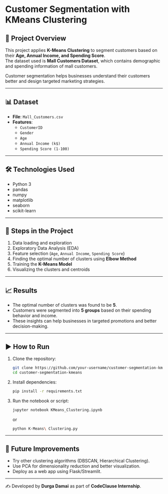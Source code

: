 # Customer Segmentation with KMeans Clustering  

## 📌 Project Overview  
This project applies **K-Means Clustering** to segment customers based on their **Age, Annual Income, and Spending Score**.  
The dataset used is **Mall Customers Dataset**, which contains demographic and spending information of mall customers.  

Customer segmentation helps businesses understand their customers better and design targeted marketing strategies.  

---

## 📊 Dataset  
- **File**: `Mall_Customers.csv`  
- **Features**:
  - `CustomerID`
  - `Gender`
  - `Age`
  - `Annual Income (k$)`
  - `Spending Score (1-100)`

---

## 🛠️ Technologies Used  
- Python 3  
- pandas  
- numpy  
- matplotlib  
- seaborn  
- scikit-learn  

---

## 🚀 Steps in the Project  
1. Data loading and exploration  
2. Exploratory Data Analysis (EDA)  
3. Feature selection (`Age`, `Annual Income`, `Spending Score`)  
4. Finding the optimal number of clusters using **Elbow Method**  
5. Training the **K-Means Model**  
6. Visualizing the clusters and centroids  

---

## 📈 Results  
- The optimal number of clusters was found to be **5**.  
- Customers were segmented into **5 groups** based on their spending behavior and income.  
- These insights can help businesses in targeted promotions and better decision-making.  

---

## ▶️ How to Run  
1. Clone the repository:  
   ```bash
   git clone https://github.com/your-username/customer-segmentation-kmeans.git
   cd customer-segmentation-kmeans
   ```
2. Install dependencies:  
   ```bash
   pip install -r requirements.txt
   ```
3. Run the notebook or script:  
   ```bash
   jupyter notebook KMeans_Clustering.ipynb
   ```
   or  
   ```bash
   python K-Means\ Clustering.py
   ```

---

## 📌 Future Improvements  
- Try other clustering algorithms (DBSCAN, Hierarchical Clustering).  
- Use PCA for dimensionality reduction and better visualization.  
- Deploy as a web app using Flask/Streamlit.  

---

✍️ Developed by **Durga Damai** as part of **CodeClause Internship**.  
